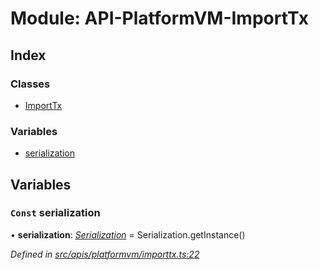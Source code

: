 # Module: API-PlatformVM-ImportTx

## Index

### Classes

- [ImportTx](../classes/api_platformvm_importtx.importtx)

### Variables

- [serialization](api_platformvm_importtx#const-serialization)

## Variables

### `Const` serialization

• **serialization**: _[Serialization](../classes/utils_serialization.serialization)_ = Serialization.getInstance()

_Defined in [src/apis/platformvm/importtx.ts:22](https://github.com/chain4travel/caminojs/blob/3883166/src/apis/platformvm/importtx.ts#L22)_
